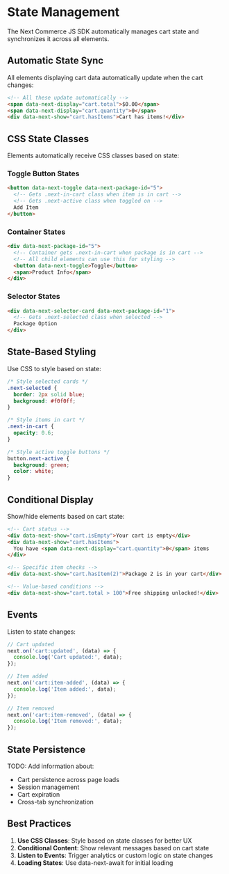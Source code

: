 # State Management

The Next Commerce JS SDK automatically manages cart state and synchronizes it across all elements.

## Automatic State Sync

All elements displaying cart data automatically update when the cart changes:

```html
<!-- All these update automatically -->
<span data-next-display="cart.total">$0.00</span>
<span data-next-display="cart.quantity">0</span>
<div data-next-show="cart.hasItems">Cart has items!</div>
```

## CSS State Classes

Elements automatically receive CSS classes based on state:

### Toggle Button States
```html
<button data-next-toggle data-next-package-id="5">
  <!-- Gets .next-in-cart class when item is in cart -->
  <!-- Gets .next-active class when toggled on -->
  Add Item
</button>
```

### Container States
```html
<div data-next-package-id="5">
  <!-- Container gets .next-in-cart when package is in cart -->
  <!-- All child elements can use this for styling -->
  <button data-next-toggle>Toggle</button>
  <span>Product Info</span>
</div>
```

### Selector States
```html
<div data-next-selector-card data-next-package-id="1">
  <!-- Gets .next-selected class when selected -->
  Package Option
</div>
```

## State-Based Styling

Use CSS to style based on state:

```css
/* Style selected cards */
.next-selected {
  border: 2px solid blue;
  background: #f0f0ff;
}

/* Style items in cart */
.next-in-cart {
  opacity: 0.6;
}

/* Style active toggle buttons */
button.next-active {
  background: green;
  color: white;
}
```

## Conditional Display

Show/hide elements based on cart state:

```html
<!-- Cart status -->
<div data-next-show="cart.isEmpty">Your cart is empty</div>
<div data-next-show="cart.hasItems">
  You have <span data-next-display="cart.quantity">0</span> items
</div>

<!-- Specific item checks -->
<div data-next-show="cart.hasItem(2)">Package 2 is in your cart</div>

<!-- Value-based conditions -->
<div data-next-show="cart.total > 100">Free shipping unlocked!</div>
```

## Events

Listen to state changes:

```javascript
// Cart updated
next.on('cart:updated', (data) => {
  console.log('Cart updated:', data);
});

// Item added
next.on('cart:item-added', (data) => {
  console.log('Item added:', data);
});

// Item removed
next.on('cart:item-removed', (data) => {
  console.log('Item removed:', data);
});
```

## State Persistence

TODO: Add information about:
- Cart persistence across page loads
- Session management
- Cart expiration
- Cross-tab synchronization

## Best Practices

1. **Use CSS Classes**: Style based on state classes for better UX
2. **Conditional Content**: Show relevant messages based on cart state
3. **Listen to Events**: Trigger analytics or custom logic on state changes
4. **Loading States**: Use data-next-await for initial loading
